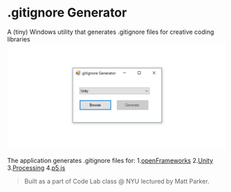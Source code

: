 # .gitignore Generator
A (tiny) Windows utility that generates .gitignore files for creative coding libraries
![alt text](https://github.com/juniorxsound/.gitignore-generator/blob/master/gitignore_capture.jpg "screen capture")

The application generates .gitignore files for:
1.[openFrameworks](https://github.com/openframeworks/openFrameworks)
2.[Unity](https://unity3d.com/)
3.[Processing](https://github.com/processing/processing)
4.[p5.js](https://github.com/processing/p5.js)

> Built as a part of Code Lab class @ NYU lectured by Matt Parker.
